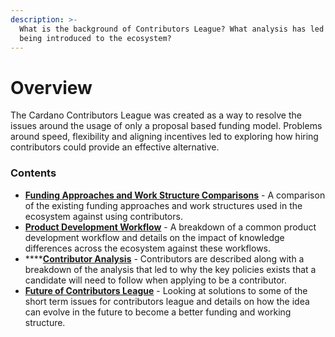 ```yaml
---
description: >-
  What is the background of Contributors League? What analysis has led to it
  being introduced to the ecosystem?
---
```


# Overview

The Cardano Contributors League was created as a way to resolve the issues around the usage of only a proposal based funding model. Problems around speed, flexibility and aligning incentives led to exploring how hiring contributors could provide an effective alternative.

### Contents

* [**Funding Approaches and Work Structure Comparisons**](funding-approaches-and-work-structure-comparisons.md) - A comparison of the existing funding approaches and work structures used in the ecosystem against using contributors.
* [**Product Development Workflow**](product-development-workflow.md) - A breakdown of a common product development workflow and details on the impact of knowledge differences across the ecosystem against these workflows.
* ****[**Contributor Analysis**](contributor-analysis.md) - Contributors are described along with a breakdown of the analysis that led to why the key policies exists that a candidate will need to follow when applying to be a contributor.
* [**Future of Contributors League**](future-of-contributors-league.md) - Looking at solutions to some of the short term issues for contributors league and details on how the idea can evolve in the future to become a better funding and working structure.
